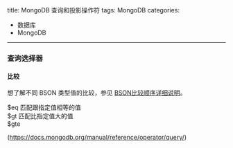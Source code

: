 title: MongoDB 查询和投影操作符
tags: MongoDB
categories:
- 数据库
- MongoDB
---
### 查询选择器
#### 比较
想了解不同 BSON 类型值的比较，参见 [BSON比较顺序详细说明](https://docs.mongodb.org/manual/reference/bson-types/#bson-types-comparison-order)。

$eq 匹配跟指定值相等的值  
$gt 匹配比指定值大的值  
$gte 


(https://docs.mongodb.org/manual/reference/operator/query/)
